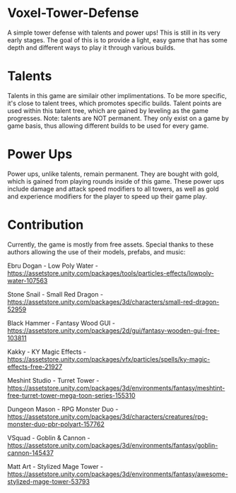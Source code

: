 # Voxel-Tower-Defense

A simple tower defense with talents and power ups! This is still in its very early stages. The goal of this is to provide a light, easy game that has some depth and different ways to play it through various builds.

# Talents

Talents in this game are similair other implimentations. To be more specific, it's close to talent trees, which promotes specific builds. Talent points are used within this talent tree, which are gained by leveling as the game progresses. Note: talents are NOT permanent. They only exist on a game by game basis, thus allowing different builds to be used for every game.

# Power Ups

Power ups, unlike talents, remain permanent. They are bought with gold, which is gained from playing rounds inside of this game. These power ups include damage and attack speed modifiers to all towers, as well as gold and experience modifiers for the player to speed up their game play.

# Contribution

Currently, the game is mostly from free assets. Special thanks to these authors allowing the use of their models, prefabs, and music:

Ebru Dogan - Low Poly Water - https://assetstore.unity.com/packages/tools/particles-effects/lowpoly-water-107563

Stone Snail - Small Red Dragon - https://assetstore.unity.com/packages/3d/characters/small-red-dragon-52959

Black Hammer - Fantasy Wood GUI - https://assetstore.unity.com/packages/2d/gui/fantasy-wooden-gui-free-103811

Kakky  - KY Magic Effects - https://assetstore.unity.com/packages/vfx/particles/spells/ky-magic-effects-free-21927

Meshint Studio - Turret Tower - https://assetstore.unity.com/packages/3d/environments/fantasy/meshtint-free-turret-tower-mega-toon-series-155310

Dungeon Mason - RPG Monster Duo - https://assetstore.unity.com/packages/3d/characters/creatures/rpg-monster-duo-pbr-polyart-157762

VSquad - Goblin & Cannon - https://assetstore.unity.com/packages/3d/environments/fantasy/goblin-cannon-145437

Matt Art - Stylized Mage Tower - https://assetstore.unity.com/packages/3d/environments/fantasy/awesome-stylized-mage-tower-53793

